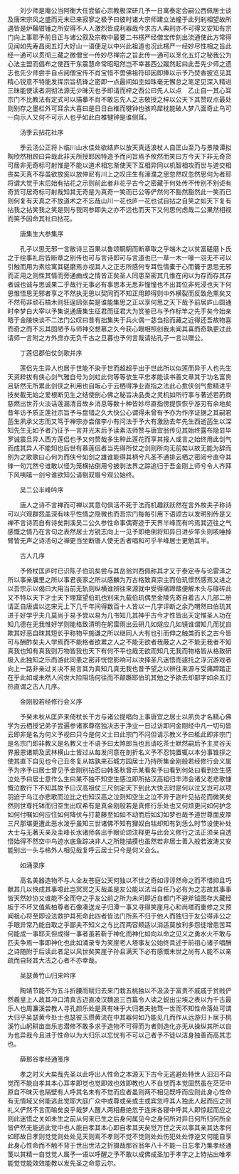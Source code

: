 <!-- { "loadSidebar": true } -->
　　刘少师是庵公当阿衡大任尝留心宗教极深研几予一日寓泰定会嗣公西佩居士谈及唐宋宗风之盛而元末已来寂寥之极予曰彼时诸大宗师建立法幢于此列刹相望故所遇皆是炉鞴钳锤之所安得不人人激烈皆成利器哉今求古人典刑亦不可得又安知有宗门向上事耶予前日正与诸公叙及宗教中最要二书楞严经僧宝传刻出流通使此方常得见闻如先寿昌阅五灯大好山一语便足以中兴此祖道也况此楞严一经妙尽性相之旨此经一通可以贯彻三藏之微僧宝一传妙尽禅宗之旨此传一通可以烹化五灯之秘我公为心法主盟而倡布之使西干东震慧命常昭昭然岂不幸甚西公蹴然起曰此吾先少师之遗志也先少师尝手自点阅僧宝传不肖宝惜不啻佛祖符印因即捧以示予乃焚香披览见其精心锐意不特能发挥宗旨机锋之密即一点最间如圭如珠毫无懈怠之笔足见深入精进三昧能使读者洞彻法源无少昧灭也予即请而梓之西公曰先人以点　乙止自一其心耳宗门不比教法有定式可以描摹不肖不敢忘先人之志敬授之梓以公天下其赞叹点最处则别存之墨栏外可耳余大喜曰是日日白椎而犍钟也骇鸡犀枕能破人梦八面奇止乌可一向示人又何不可示人也乎如此白椎犍钟是谁侧耳。

　　汤季云拈花社序

　　季云汤公正将卜临川山水佳处欲结庐以放天真适浪杖人自匡山至乃与景陵谭拟陶欣然相顾曰异哉此非天所授耶因特造予而问旨焉予攸然而笑曰方今天下非无奇货可居非无奇标可射惟是不能以道术相忘渐使天下互相异同以机智相攻而世与道交相丧矣天真不存虽欲放奚以放仲尼有川上之叹庄生有濠濮之思忽然叹忽然思何为者耶将谓大觉于末后始有拈花之示则前此者非花乎古今之密藏于何处传不传别不别讵有奇货可居奇标可射哉知其无奇是为真奇一笑而已公等俨然何不豁然豁然此一笑而已则何复有天真之不放道术之不忘哉山川一花也庐一花也试自拈之自笑之如天下复有拈我之拈笑我之笑是则与我同参即失之亦不远也而天下又何思何虑哉二公果然相视而笑予因命其社曰拈花。

　　唐集生大参集序

　　孔子以思无邪一言敝诗三百果以鲁颂駉駉而断章取之乎端木之以贫富磋磨卜氏之于绘事礼后皆断章之别传也可与言诗即可与言道也已一草一木一喙一羽无不可以引触而用为素绘寓其磋磨焉亦视其人之正志所感何专耳性情橐于心而籥于思思无邪而正用之则性其情而旁通曲成之情皆正矣圣人同患至密其几惟在闲以为存而存其存者诚也诚与思诚果二乎哉行无事必有事思本无思非憧憧也不出其位非死浸也天下何思惟悟思无邪者享之不然执无思以契同而不知正用即得则中外横裂而反致危熏矣又不然苟非顽石槁木则狂逞鸱张矣是谁能集思之正以享何思之天下哉予前居庐山圆通时李梦白大宰以予集说通唐集生征君而征君大为赏鉴已与予作标竿之先手矣今始亲晤于金陵快谈不二法门公叹曰昔有拙集失于兵火偶一苾刍拾而藏之近得还吾故物喜而奇之而不忘其固陋予与师神交想慕之久今获心眼相照创我未闻其喜而奇孰更过此请师一言附之方外庶亦无负千古之旦暮也予何言哉请拈孔子一言以赠公。

　　丁莲侣郡伯仗剑歌并序

　　莲侣先生异人也居于世能不染于世而超超乎出于世此所以似莲而异于人也先生天资粹拔有侠心剑气雅自号为剑虹此何等等欤生平忠孝能读书善文章其于功名富贵且斩然无所累此剑侠之利用也自皈心于云栖得净业直指之法此心愈侠剑气愈精进乎技矣截无始之爱根断见生之结使剖心佛之秘旨决品类之灵机如所行事与著述若菂商慈燃出世芥火淡话莲漏清音故乡消息等数十种皆妙尽直指傍提恢恢乎游刃有余地矣昔年访予质正莲社宗旨予与盘错之久大快公心谓得未曾有予亦为作序证据之其嗣君菡生夙承父志而又笃于禅宗亦尝偕李小有问法于予大有激励去年先生西逝菡生以深知先生无如予者乃征予一言并光末后予读素法师赞与唐宜翁传见其始终露布隐显毕罗诚震旦异人西方莲侣也予又何赘哉多生种此莲花而享其报人或言之始终用此剑气而成其异人不能知也后世有慕莲侣者当先得所仗之剑则所向无前矣以故无能为辞而别为之歌歌曰心何为而侠兮如剑之雄谁能得其柄兮凡圣不通排云栖之密闼兮直夺其锋一句兀然兮谁敢以怪为笼横拈倒用兮披剥法界之踪追归于吾金刚上师兮令人齐拜下风咦嘻一剑兮谁欲知公请剔双眉兮观公始终。

　　吴二公半峰吟序

　　唐人之诗不言禅而可禅以其意句俱活不死于法而机趣跃跃然在言外故夫子称诗可以兴观群怨盖深有味乎性情之隐微也而吾宗门每每引用下语颂古以发明别传是又禅不言诗而自有诗矣荆溪吴二公久参性命事偶寄迹于天界半峰而有吟焉其迈往之气感慨之情乃在言句之表然居士方锐志向上一见予即绝倒将知异日进步竿头则咳唾掉臂皆无声之诗活句之禅更当坐断唐人使无舌者唱和可乎半峰居士更勉其半。

　　古人几序

　　予倚杖匡庐时已识陈子伯玑矣尝与其岳翁刘西佩称其才又于泰定寺与论雷泽之所以事亲牖里之所以事君丧家之所以感麟为万古格致真宗主而伯玑憬然感焉又进之以吾宗示以偈曰大用当前无轨则纵横谁辨往来源就中受得痛蹄踏便解木头与碌砖此又不特以天下才士天下理窟望伯玑也别来九载伯玑偶至金陵先寄自着古人几部二册请正自唐虞以迄宋元上下几千年间得数百十人皆以一几字评断之余乃喟然曰伯玑其进于好学乎夫几莫尚于易予尝以易为几书知几其神乎古今才性皆出天定惟圣人功在知几德在无我惟好学则能格致清明在躬雷雨出云研几如燧应几如镜谁谓知几而犹自欺其好恶自昧其短长乎称物平施谦之所以继同人大有也引而伸之触类而长之古今皆可与酬酢矣夫人学焉而不能格者欲累之人之不能无欲者我蔽之人之不能无我者不知真我也知有真我则万物皆我也天下有何不平也哉无欲而知几无我而物格皆从格致研极入此独知之乐而游此同患之密非恍惚影响可以决择圣凡迷悟而遽托之浮沉游戏者向上一路非亲过关决不易言其为真知几真无我也昔予望之以辨往来源与受痛蹄踏正在乎此如或未然人间世大险阻场何往而不颠蹶耶伯玑其勉之予欲去却部字如余五灯热直谓之古人几序。

　　金刚般若经修行会义序

　　予癸未秋从匡庐来倚杖长干方与诸公提唱向上事唐宜之居士以夙负才名精心佛学为云栖授记弟子尝遍参诸家尊宿独决志于净业一日过访即问金刚经中凡一切句皆云即非是名为何义予视曰只今是何义士曰此宗门不问但请示教义予曰秪此即非宗门是名宗门即非教义是名教义士不语予曰太煞郎当也且请吃茶士默然嗣后予主灵谷天界报恩诸期及武林横山士皆过从每发问意在剖折名义予不忍钝置辄以本分事锥拶之使其直下自见也今己丑冬复从姑孰来石城方园居士乃持所集金刚般若经修行会义属予为序予曰居士曾见予金刚别拈否曰韩圣秋曾示某看矣予曰看到何处曰看到空生感泣处予曰居士意作么生曰某不独不知空生感泣即所拈汉高祖归丰沛会诸父老悲歌慷慨泣数行下不知其故予曰汉高祖仗三尺剑定天下到此大快志时是何以泣又岂可以项羽迫于乌江亦悲歌而泣比之也知汉高之泣则知空生之泣不异于迦叶见拈花而微笑矣然则世尊托钵而归空生出叹希有是真金刚般若是真修行乐处也又何烦更问如何护念如何付嘱如何应住如何降伏与打葛藤至如如不动而后如幻如梦也哉予道世尊面皮厚三尺那堪更遭此恶水泼乎虽知三世诸佛不知有狸奴白牯却知有到恁么时节设使补处大士与无著天亲及圭峰长水诸师各出手眼论颂注释更与此会义修行之法正须亲自透悟始得不然空中鸟迹水底鱼踪决非人之所能描摸也虽然若非居士善入般若波涛又安能别出一头与格外人相见哉复呼云居士只今是何义会么。

　　如涌录序

　　高名美器造物不与人全友苍庭公天何独以不世之奇如谆谆然命之而不惜抑且巧献其几以快成其事噫此岂冥冥之天哉盖是友公能以法当自任乃必有为之志故其事事皆天然妙协又谁能不全而夺之乎友公前之所为未问即近自都门不避斧钺图存大藏经板于不坏又值紫柏尊者石像凑送龙子归潭一事又寻得笑崖月心和尚塔而重修之又预闻祖心将至即设法救护其死命此四者皆法门所系不归于他人而独归于友公得非公之手眼异常乃能自取之乎鄙夫不知义之与比而两容颊适以消适莫放利多怨徒增患苦耳何能成一事耶夫但成得一事者虽若靳于神化而神化如向以命之见义之勇水火不敢与匹夫争焉一事即神化也此如涌录专为笑崖老人塔事友公始终具述于前祖心诸子唱酬之诗随附于后读此者足以风世矣笑崖子孙且满天下必有感慨末世之尚有人能不以亲疏而自轻其大法之心者不亦幸哉。

　　吴瑟黄竹山归来吟序

　　陶靖节能不为五斗折腰而赋归去来门栽五桃独以不汲汲于富贵不戚戚于贫贱俨然羲皇上人故其冲口清真古迈直凌汉魏追三百篇令人读之蜕出尘埃之表以为千古最乐人也周濂溪尝教人寻孔颜乐处是真有味乎大归者夫驰骛一世而不知性命落处可谓大归乎吴瑟黄今处士也瑟彼玉瓒黄流在中其器何如乃能见几而作从远游归卜居于桃溪竹山躬耕亩亩乐志潜修不敢多求于造物不可得而为者则造化亦无从操纵其所以自为也异哉今且进于性命以为大归乐以忘忧有不可以己者予不徒以洁身独善而高其志也。

　　薛那谷孝经通笺序

　　孝之时义大矣哉先圣以此呼出人性命之本源天下古今无逃避处特世人汩汩不自觉而不能自孝其本心耳孝即觉也觉即效也效即教也人不自觉而本觉固然虽在茫茫中原自不昧灭也隔壁有人呼其名未有不觉而应者虽则两不相见既呼而应则此身心性命有无情域又何能逃此觉耶大庭广众中或尊或亲或主或宾忽呼其人独此人起而应之则礼义俨然不言而喻矣良乎哉梦人醒人两相悬绝忽于连床各寝中呼其人即惊起而应之则此迷悟之关如未生之前从何来已生之后身何属见今之身何所对异日何所归何所全皆俨然无能逃此觉中也人能自孝其本心即自孝其天矣觉万世之天以事其亲其达孝何如耶故日孝则觉觉则处处见天则焉不孝则不觉不觉则处处伤犯处处悖逆又何能自享此身心性命而不触不背于世出世法之折摄哉那谷翁年八十不能一日忘孝乃集孝经通笺以其精一自觉觉人属予一语以呼醒之予不敢以成佛成圣加于孝字之上特拈出唯孝能觉觉能效效能教以发先圣之命意云尔。

